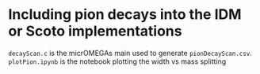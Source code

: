 # Including pion decays into the IDM or Scoto implementations

`decayScan.c` is the micrOMEGAs main used to generate `pionDecayScan.csv`.  
`plotPion.ipynb` is the notebook plotting the width vs mass splitting
